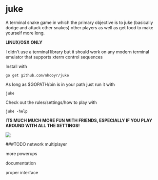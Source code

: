# juke
A terminal snake game in which the primary objective is to juke (basically dodge and attack other snakes) other players as well as get food to make yourself more long.

**LINUX/OSX ONLY**

I didn't use a terminal library but it should work on any modern terminal emulator that supports xterm control sequences

Install with

	go get github.com/nhooyr/juke

As long as $GOPATH/bin is in your path just run it with

	juke

Check out the rules/settings/how to play with

	juke -help

**ITS MUCH MUCH MORE FUN WITH FRIENDS, ESPECIALLY IF YOU PLAY AROUND WITH ALL THE SETTINGS!**

<img src="https://raw.githubusercontent.com/nhooyr/juke/master/screenshot.png" border="0">

###TODO
network multiplayer

more powerups

documentation

proper interface
